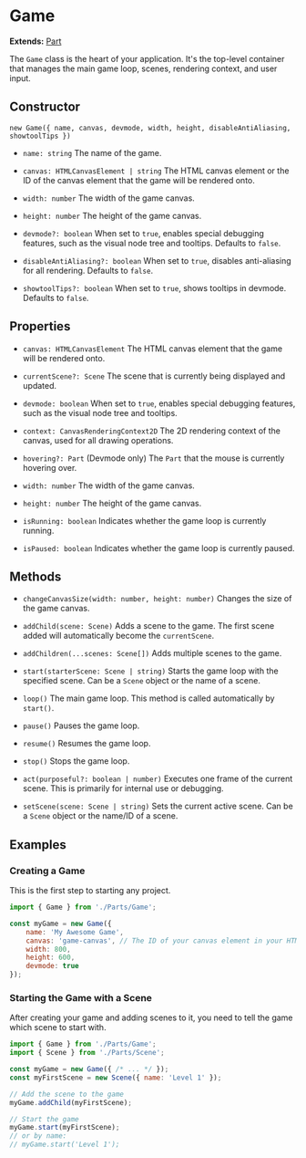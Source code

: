 # Game

**Extends:** [Part](./Part.md)

The `Game` class is the heart of your application. It's the top-level container that manages the main game loop, scenes, rendering context, and user input.

## Constructor

`new Game({ name, canvas, devmode, width, height, disableAntiAliasing, showtoolTips })`

-   `name: string`
    The name of the game.

-   `canvas: HTMLCanvasElement | string`
    The HTML canvas element or the ID of the canvas element that the game will be rendered onto.

-   `width: number`
    The width of the game canvas.

-   `height: number`
    The height of the game canvas.

-   `devmode?: boolean`
    When set to `true`, enables special debugging features, such as the visual node tree and tooltips. Defaults to `false`.

-   `disableAntiAliasing?: boolean`
    When set to `true`, disables anti-aliasing for all rendering. Defaults to `false`.

-   `showtoolTips?: boolean`
    When set to `true`, shows tooltips in devmode. Defaults to `false`.

## Properties

-   `canvas: HTMLCanvasElement`
    The HTML canvas element that the game will be rendered onto.

-   `currentScene?: Scene`
    The scene that is currently being displayed and updated.

-   `devmode: boolean`
    When set to `true`, enables special debugging features, such as the visual node tree and tooltips.

-   `context: CanvasRenderingContext2D`
    The 2D rendering context of the canvas, used for all drawing operations.

-   `hovering?: Part`
    (Devmode only) The `Part` that the mouse is currently hovering over.

-   `width: number`
    The width of the game canvas.

-   `height: number`
    The height of the game canvas.

-   `isRunning: boolean`
    Indicates whether the game loop is currently running.

-   `isPaused: boolean`
    Indicates whether the game loop is currently paused.

## Methods

-   `changeCanvasSize(width: number, height: number)`
    Changes the size of the game canvas.

-   `addChild(scene: Scene)`
    Adds a scene to the game. The first scene added will automatically become the `currentScene`.

-   `addChildren(...scenes: Scene[])`
    Adds multiple scenes to the game.

-   `start(starterScene: Scene | string)`
    Starts the game loop with the specified scene. Can be a `Scene` object or the name of a scene.

-   `loop()`
    The main game loop. This method is called automatically by `start()`.

-   `pause()`
    Pauses the game loop.

-   `resume()`
    Resumes the game loop.

-   `stop()`
    Stops the game loop.

-   `act(purposeful?: boolean | number)`
    Executes one frame of the current scene. This is primarily for internal use or debugging.

-   `setScene(scene: Scene | string)`
    Sets the current active scene. Can be a `Scene` object or the name/ID of a scene.

## Examples

### Creating a Game

This is the first step to starting any project.

```javascript
import { Game } from './Parts/Game';

const myGame = new Game({
    name: 'My Awesome Game',
    canvas: 'game-canvas', // The ID of your canvas element in your HTML
    width: 800,
    height: 600,
    devmode: true
});
```

### Starting the Game with a Scene

After creating your game and adding scenes to it, you need to tell the game which scene to start with.

```javascript
import { Game } from './Parts/Game';
import { Scene } from './Parts/Scene';

const myGame = new Game({ /* ... */ });
const myFirstScene = new Scene({ name: 'Level 1' });

// Add the scene to the game
myGame.addChild(myFirstScene);

// Start the game
myGame.start(myFirstScene);
// or by name:
// myGame.start('Level 1');
```